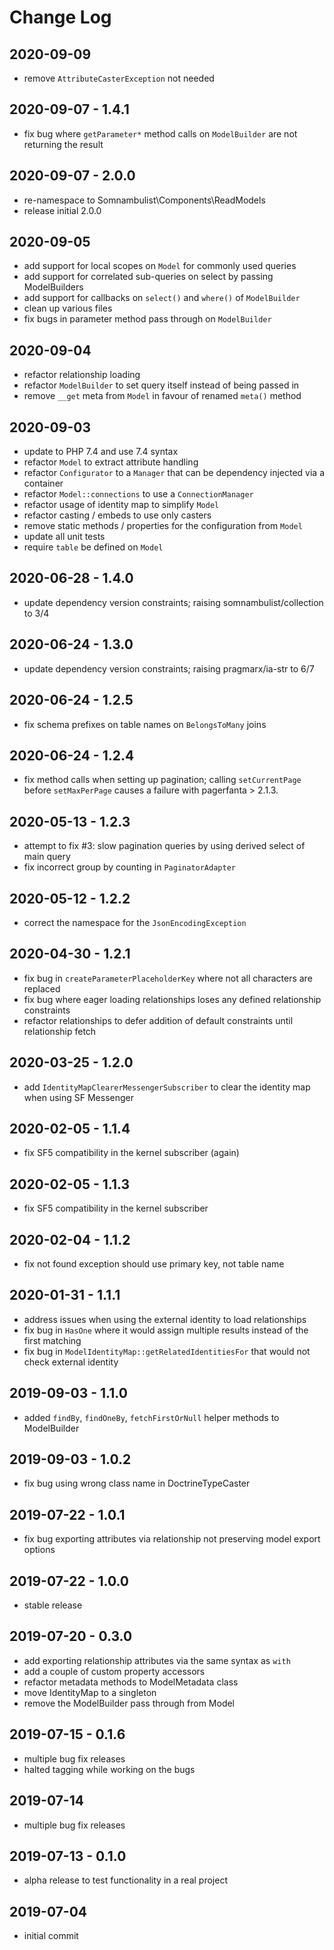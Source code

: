 Change Log
==========

2020-09-09
----------

 * remove `AttributeCasterException` not needed

2020-09-07 - 1.4.1
------------------

 * fix bug where `getParameter*` method calls on `ModelBuilder` are not returning the result

2020-09-07 - 2.0.0
------------------

 * re-namespace to Somnambulist\Components\ReadModels
 * release initial 2.0.0

2020-09-05
----------

 * add support for local scopes on `Model` for commonly used queries
 * add support for correlated sub-queries on select by passing ModelBuilders
 * add support for callbacks on `select()` and `where()` of `ModelBuilder`
 * clean up various files
 * fix bugs in parameter method pass through on `ModelBuilder`

2020-09-04
----------

 * refactor relationship loading
 * refactor `ModelBuilder` to set query itself instead of being passed in
 * remove `__get` meta from `Model` in favour of renamed `meta()` method

2020-09-03
----------

 * update to PHP 7.4 and use 7.4 syntax
 * refactor `Model` to extract attribute handling
 * refactor `Configurator` to a `Manager` that can be dependency injected via a container
 * refactor `Model::connections` to use a `ConnectionManager`
 * refactor usage of identity map to simplify `Model`
 * refactor casting / embeds to use only casters
 * remove static methods / properties for the configuration from `Model`
 * update all unit tests
 * require `table` be defined on `Model`

2020-06-28 - 1.4.0
------------------

 * update dependency version constraints; raising somnambulist/collection to 3/4

2020-06-24 - 1.3.0
------------------

 * update dependency version constraints; raising pragmarx/ia-str to 6/7

2020-06-24 - 1.2.5
------------------

 * fix schema prefixes on table names on `BelongsToMany` joins

2020-06-24 - 1.2.4
------------------

 * fix method calls when setting up pagination; calling `setCurrentPage` before `setMaxPerPage`
   causes a failure with pagerfanta > 2.1.3.

2020-05-13 - 1.2.3
------------------

 * attempt to fix #3: slow pagination queries by using derived select of main query
 * fix incorrect group by counting in `PaginatorAdapter`

2020-05-12 - 1.2.2
------------------

 * correct the namespace for the `JsonEncodingException`

2020-04-30 - 1.2.1
------------------

 * fix bug in `createParameterPlaceholderKey` where not all characters are replaced
 * fix bug where eager loading relationships loses any defined relationship constraints
 * refactor relationships to defer addition of default constraints until relationship fetch

2020-03-25 - 1.2.0
------------------

 * add `IdentityMapClearerMessengerSubscriber` to clear the identity map when using SF Messenger

2020-02-05 - 1.1.4
------------------

 * fix SF5 compatibility in the kernel subscriber (again)

2020-02-05 - 1.1.3
------------------

 * fix SF5 compatibility in the kernel subscriber

2020-02-04 - 1.1.2
------------------

 * fix not found exception should use primary key, not table name

2020-01-31 - 1.1.1
------------------
 
 * address issues when using the external identity to load relationships
 * fix bug in `HasOne` where it would assign multiple results instead of the first matching
 * fix bug in `ModelIdentityMap::getRelatedIdentitiesFor` that would not check external identity

2019-09-03 - 1.1.0
------------------

 * added `findBy`, `findOneBy`, `fetchFirstOrNull` helper methods to ModelBuilder

2019-09-03 - 1.0.2
------------------

 * fix bug using wrong class name in DoctrineTypeCaster

2019-07-22 - 1.0.1
------------------

 * fix bug exporting attributes via relationship not preserving model export options

2019-07-22 - 1.0.0
------------------

 * stable release

2019-07-20 - 0.3.0
------------------
 
 * add exporting relationship attributes via the same syntax as `with`
 * add a couple of custom property accessors
 * refactor metadata methods to ModelMetadata class
 * move IdentityMap to a singleton
 * remove the ModelBuilder pass through from Model

2019-07-15 - 0.1.6
------------------

 * multiple bug fix releases
 * halted tagging while working on the bugs
 
2019-07-14
----------

 * multiple bug fix releases

2019-07-13 - 0.1.0
------------------

 * alpha release to test functionality in a real project

2019-07-04
----------

 * initial commit
